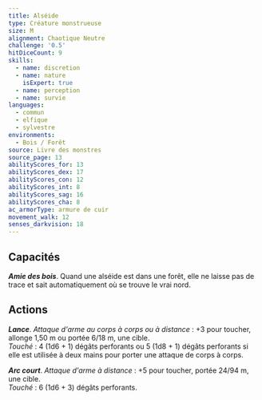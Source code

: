```yaml
---
title: Alséide
type: Créature monstrueuse
size: M
alignment: Chaotique Neutre
challenge: '0.5'
hitDiceCount: 9
skills:
  - name: discretion
  - name: nature
    isExpert: true
  - name: perception
  - name: survie
languages:
  - commun
  - elfique
  - sylvestre
environments:
  - Bois / Forêt
source: Livre des monstres
source_page: 13
abilityScores_for: 13
abilityScores_dex: 17
abilityScores_con: 12
abilityScores_int: 8
abilityScores_sag: 16
abilityScores_cha: 8
ac_armorType: armure de cuir
movement_walk: 12
senses_darkvision: 18
---
```

## Capacités
_**Amie des bois**_. Quand une alséide est dans une forêt, elle ne laisse pas de trace et sait automatiquement où se trouve le vrai nord.

## Actions
_**Lance**_. _Attaque d'arme au corps à corps ou à distance_ : +3 pour toucher, allonge 1,50 m ou portée 6/18 m, une cible.  
_Touché_ : 4 (1d6 + 1) dégâts perforants ou 5 (1d8 + 1) dégâts perforants si elle est utilisée à deux mains pour porter une attaque de corps à corps.

_**Arc court**_. _Attaque d'arme à distance_ : +5 pour toucher, portée 24/94 m, une cible.  
_Touché_ : 6 (1d6 + 3) dégâts perforants.
